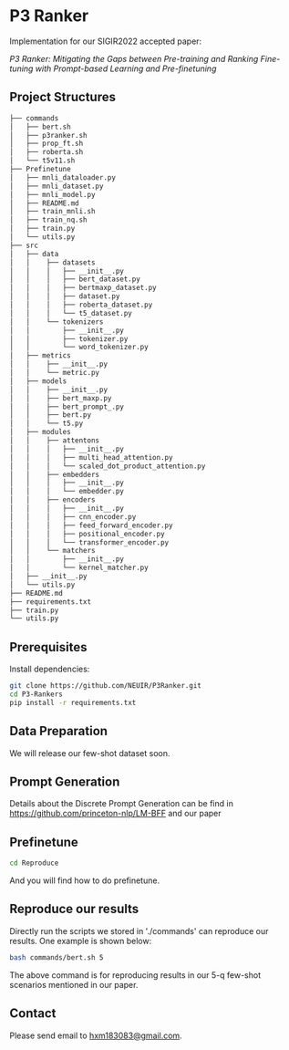 # P3 Ranker
Implementation for our SIGIR2022 accepted paper:  

*P3 Ranker: Mitigating the Gaps between Pre-training and Ranking Fine-tuning with Prompt-based Learning and Pre-finetuning*

## Project Structures
```bash
├── commands
│   ├── bert.sh
│   ├── p3ranker.sh
│   ├── prop_ft.sh
│   ├── roberta.sh
│   └── t5v11.sh
├── Prefinetune
│   ├── mnli_dataloader.py
│   ├── mnli_dataset.py
│   ├── mnli_model.py
│   ├── README.md
│   ├── train_mnli.sh
│   ├── train_nq.sh
│   ├── train.py
│   └── utils.py
├── src
│   ├── data
│   │    ├── datasets
│   │    │   ├── __init__.py
│   │    │   ├── bert_dataset.py
│   │    │   ├── bertmaxp_dataset.py
│   │    │   ├── dataset.py
│   │    │   ├── roberta_dataset.py
│   │    │   └── t5_dataset.py
│   │    └── tokenizers
│   │        ├── __init__.py
│   │        ├── tokenizer.py
│   │        └── word_tokenizer.py
│   ├── metrics
│   │    ├── __init__.py
│   │    └── metric.py
│   ├── models
│   │    ├── __init__.py
│   │    ├── bert_maxp.py
│   │    ├── bert_prompt_.py
│   │    ├── bert.py
│   │    └── t5.py
│   ├── modules
│   │    ├── attentons
│   │    │   ├── __init__.py
│   │    │   ├── multi_head_attention.py
│   │    │   └── scaled_dot_product_attention.py
│   │    ├── embedders
│   │    │   ├── __init__.py
│   │    │   └── embedder.py
│   │    ├── encoders
│   │    │   ├── __init__.py
│   │    │   ├── cnn_encoder.py
│   │    │   ├── feed_forward_encoder.py
│   │    │   ├── positional_encoder.py
│   │    │   └── transformer_encoder.py
│   │    └── matchers
│   │        ├── __init__.py
│   │        └── kernel_matcher.py
│   ├── __init__.py
│   └── utils.py
├── README.md
├── requirements.txt
├── train.py
└── utils.py 
```

## Prerequisites
Install dependencies:

```bash
git clone https://github.com/NEUIR/P3Ranker.git
cd P3-Rankers
pip install -r requirements.txt
```


## Data Preparation
We will release our few-shot dataset soon.

## Prompt Generation

Details about the Discrete Prompt Generation can be find in https://github.com/princeton-nlp/LM-BFF and our paper

## Prefinetune 

```bash
cd Reproduce
```
And you will find how to do prefinetune.
## Reproduce our results

Directly run the scripts we stored in './commands' can reproduce our results. One example is shown below:

```bash
bash commands/bert.sh 5
```
The above command is for reproducing results in our 5-q few-shot scenarios mentioned in our paper. 

## Contact 

Please send email to hxm183083@gmail.com.

